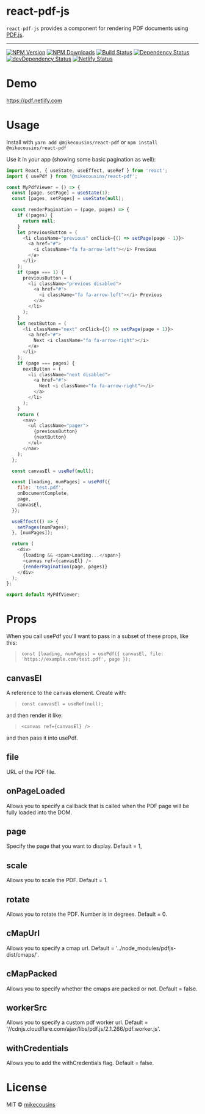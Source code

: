 # react-pdf-js

`react-pdf-js` provides a component for rendering PDF documents using [PDF.js](http://mozilla.github.io/pdf.js/).

---

[![NPM Version](https://img.shields.io/npm/v/@mikecousins/react-pdf.svg?style=flat-square)](https://www.npmjs.com/package/@mikecousins/react-pdf)
[![NPM Downloads](https://img.shields.io/npm/dm/@mikecousins/react-pdf.svg?style=flat-square)](https://www.npmjs.com/package/@mikecousins/react-pdf)
[![Build Status](https://travis-ci.com/mikecousins/react-pdf-js.svg?branch=master)](https://travis-ci.com/mikecousins/react-pdf-js)
[![Dependency Status](https://david-dm.org/mikecousins/react-pdf-js.svg)](https://david-dm.org/mikecousins/react-pdf-js)
[![devDependency Status](https://david-dm.org/mikecousins/react-pdf-js/dev-status.svg)](https://david-dm.org/mikecousins/react-pdf-js#info=devDependencies)
[![Netlify Status](https://api.netlify.com/api/v1/badges/4ce8e5b5-16ca-4942-8c47-095debbc4693/deploy-status)](https://app.netlify.com/sites/pdf/deploys)

# Demo

https://pdf.netlify.com

# Usage

Install with `yarn add @mikecousins/react-pdf` or `npm install @mikecousins/react-pdf`

Use it in your app (showing some basic pagination as well):

```js
import React, { useState, useEffect, useRef } from 'react';
import { usePdf } from '@mikecousins/react-pdf';

const MyPdfViewer = () => {
  const [page, setPage] = useState(1);
  const [pages, setPages] = useState(null);

  const renderPagination = (page, pages) => {
    if (!pages) {
      return null;
    }
    let previousButton = (
      <li className="previous" onClick={() => setPage(page - 1)}>
        <a href="#">
          <i className="fa fa-arrow-left"></i> Previous
        </a>
      </li>
    );
    if (page === 1) {
      previousButton = (
        <li className="previous disabled">
          <a href="#">
            <i className="fa fa-arrow-left"></i> Previous
          </a>
        </li>
      );
    }
    let nextButton = (
      <li className="next" onClick={() => setPage(page + 1)}>
        <a href="#">
          Next <i className="fa fa-arrow-right"></i>
        </a>
      </li>
    );
    if (page === pages) {
      nextButton = (
        <li className="next disabled">
          <a href="#">
            Next <i className="fa fa-arrow-right"></i>
          </a>
        </li>
      );
    }
    return (
      <nav>
        <ul className="pager">
          {previousButton}
          {nextButton}
        </ul>
      </nav>
    );
  };

  const canvasEl = useRef(null);

  const [loading, numPages] = usePdf({
    file: 'test.pdf',
    onDocumentComplete,
    page,
    canvasEl,
  });

  useEffect(() => {
    setPages(numPages);
  }, [numPages]);

  return (
    <div>
      {loading && <span>Loading...</span>}
      <canvas ref={canvasEl} />
      {renderPagination(page, pages)}
    </div>
  );
};

export default MyPdfViewer;
```

# Props

When you call usePdf you'll want to pass in a subset of these props, like this:

> `const [loading, numPages] = usePdf({ canvasEl, file: 'https://example.com/test.pdf', page });`

## canvasEl

A reference to the canvas element. Create with:

> `const canvasEl = useRef(null);`

and then render it like:

> `<canvas ref={canvasEl} />`

and then pass it into usePdf.

## file

URL of the PDF file.

## onPageLoaded

Allows you to specify a callback that is called when the PDF page will be fully loaded into the DOM.

## page

Specify the page that you want to display. Default = 1,

## scale

Allows you to scale the PDF. Default = 1.

## rotate

Allows you to rotate the PDF. Number is in degrees. Default = 0.

## cMapUrl

Allows you to specify a cmap url. Default = '../node_modules/pdfjs-dist/cmaps/'.

## cMapPacked

Allows you to specify whether the cmaps are packed or not. Default = false.

## workerSrc

Allows you to specify a custom pdf worker url. Default = '//cdnjs.cloudflare.com/ajax/libs/pdf.js/2.1.266/pdf.worker.js'.

## withCredentials

Allows you to add the withCredentials flag. Default = false.

# License

MIT © [mikecousins](https://github.com/mikecousins)
